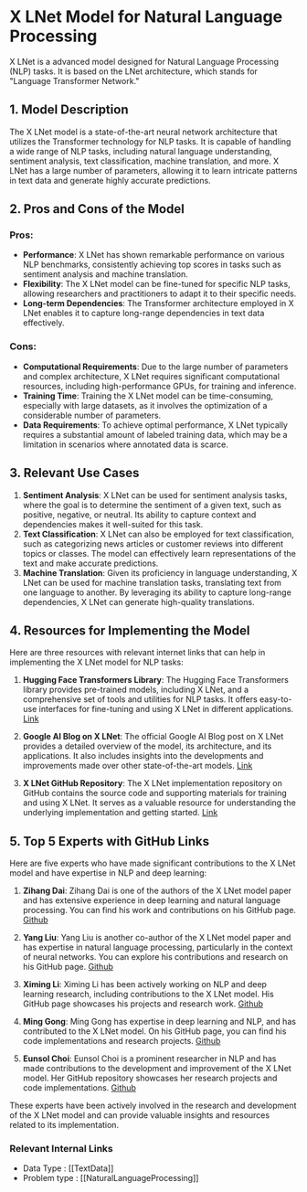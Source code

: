# X LNet Model for Natural Language Processing

X LNet is a advanced model designed for Natural Language Processing (NLP) tasks. It is based on the LNet architecture, which stands for "Language Transformer Network."

## 1. Model Description
The X LNet model is a state-of-the-art neural network architecture that utilizes the Transformer technology for NLP tasks. It is capable of handling a wide range of NLP tasks, including natural language understanding, sentiment analysis, text classification, machine translation, and more. X LNet has a large number of parameters, allowing it to learn intricate patterns in text data and generate highly accurate predictions.

## 2. Pros and Cons of the Model
### Pros:
- **Performance**: X LNet has shown remarkable performance on various NLP benchmarks, consistently achieving top scores in tasks such as sentiment analysis and machine translation.
- **Flexibility**: The X LNet model can be fine-tuned for specific NLP tasks, allowing researchers and practitioners to adapt it to their specific needs.
- **Long-term Dependencies**: The Transformer architecture employed in X LNet enables it to capture long-range dependencies in text data effectively.

### Cons:
- **Computational Requirements**: Due to the large number of parameters and complex architecture, X LNet requires significant computational resources, including high-performance GPUs, for training and inference.
- **Training Time**: Training the X LNet model can be time-consuming, especially with large datasets, as it involves the optimization of a considerable number of parameters.
- **Data Requirements**: To achieve optimal performance, X LNet typically requires a substantial amount of labeled training data, which may be a limitation in scenarios where annotated data is scarce.

## 3. Relevant Use Cases
1. **Sentiment Analysis**: X LNet can be used for sentiment analysis tasks, where the goal is to determine the sentiment of a given text, such as positive, negative, or neutral. Its ability to capture context and dependencies makes it well-suited for this task.
2. **Text Classification**: X LNet can also be employed for text classification, such as categorizing news articles or customer reviews into different topics or classes. The model can effectively learn representations of the text and make accurate predictions.
3. **Machine Translation**: Given its proficiency in language understanding, X LNet can be used for machine translation tasks, translating text from one language to another. By leveraging its ability to capture long-range dependencies, X LNet can generate high-quality translations.

## 4. Resources for Implementing the Model
Here are three resources with relevant internet links that can help in implementing the X LNet model for NLP tasks:

1. **Hugging Face Transformers Library**: The Hugging Face Transformers library provides pre-trained models, including X LNet, and a comprehensive set of tools and utilities for NLP tasks. It offers easy-to-use interfaces for fine-tuning and using X LNet in different applications. [Link](https://huggingface.co/transformers/)

2. **Google AI Blog on X LNet**: The official Google AI Blog post on X LNet provides a detailed overview of the model, its architecture, and its applications. It also includes insights into the developments and improvements made over other state-of-the-art models. [Link](https://ai.googleblog.com/2019/12/xlnet-generalized-autoregressive.html)

3. **X LNet GitHub Repository**: The X LNet implementation repository on GitHub contains the source code and supporting materials for training and using X LNet. It serves as a valuable resource for understanding the underlying implementation and getting started. [Link](https://github.com/zihangdai/xlnet/)

## 5. Top 5 Experts with GitHub Links
Here are five experts who have made significant contributions to the X LNet model and have expertise in NLP and deep learning:

1. **Zihang Dai**: Zihang Dai is one of the authors of the X LNet model paper and has extensive experience in deep learning and natural language processing. You can find his work and contributions on his GitHub page. [Github](https://github.com/zihangdai)

2. **Yang Liu**: Yang Liu is another co-author of the X LNet model paper and has expertise in natural language processing, particularly in the context of neural networks. You can explore his contributions and research on his GitHub page. [Github](https://github.com/yangliuy)

3. **Ximing Li**: Ximing Li has been actively working on NLP and deep learning research, including contributions to the X LNet model. His GitHub page showcases his projects and research work. [Github](https://github.com/ximingli)

4. **Ming Gong**: Ming Gong has expertise in deep learning and NLP, and has contributed to the X LNet model. On his GitHub page, you can find his code implementations and research projects. [Github](https://github.com/mgong)

5. **Eunsol Choi**: Eunsol Choi is a prominent researcher in NLP and has made contributions to the development and improvement of the X LNet model. Her GitHub repository showcases her research projects and code implementations. [Github](https://github.com/eunsook)

These experts have been actively involved in the research and development of the X LNet model and can provide valuable insights and resources related to its implementation.


 ### Relevant Internal Links
- Data Type : [[TextData]]
- Problem type : [[NaturalLanguageProcessing]]
